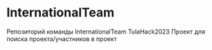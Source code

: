 # InternationalTeam
Репозиторий команды InternationalTeam TulaHack2023
Проект для поиска проекта/участников в проект
